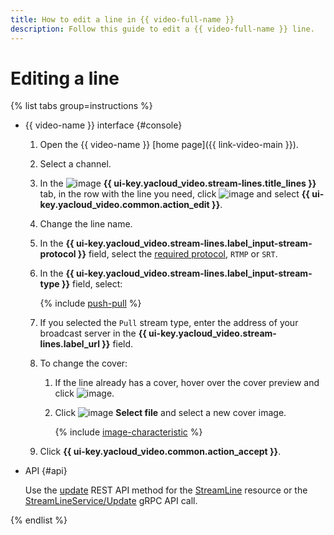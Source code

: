 ```yaml
---
title: How to edit a line in {{ video-full-name }}
description: Follow this guide to edit a {{ video-full-name }} line.
---
```


# Editing a line

{% list tabs group=instructions %}

- {{ video-name }} interface {#console}

  1. Open the {{ video-name }} [home page]({{ link-video-main }}).
  1. Select a channel.
  1. In the ![image](../../../_assets/console-icons/branches-right-arrow-right.svg) **{{ ui-key.yacloud_video.stream-lines.title_lines }}** tab, in the row with the line you need, click ![image](../../../_assets/console-icons/ellipsis.svg) and select **{{ ui-key.yacloud_video.common.action_edit }}**.
  1. Change the line name.
  1. In the **{{ ui-key.yacloud_video.stream-lines.label_input-stream-protocol }}** field, select the [required protocol](../../concepts/streams.md#lines), `RTMP` or `SRT`.
  1. In the **{{ ui-key.yacloud_video.stream-lines.label_input-stream-type }}** field, select:

      {% include [push-pull](../../../_includes/video/push-pull.md) %}

  1. If you selected the `Pull` stream type, enter the address of your broadcast server in the **{{ ui-key.yacloud_video.stream-lines.label_url }}** field.
  1. To change the cover:

      1. If the line already has a cover, hover over the cover preview and click ![image](../../../_assets/console-icons/circle-xmark.svg).
      1. Click ![image](../../../_assets/console-icons/cloud-arrow-up-in.svg) **Select file** and select a new cover image.

          {% include [image-characteristic](../../../_includes/video/image-characteristic.md) %}

  1. Click **{{ ui-key.yacloud_video.common.action_accept }}**.

- API {#api}

  Use the [update](../../api-ref/StreamLine/update.md) REST API method for the [StreamLine](../../api-ref/StreamLine/index.md) resource or the [StreamLineService/Update](../../api-ref/grpc/StreamLine/update.md) gRPC API call.

{% endlist %}